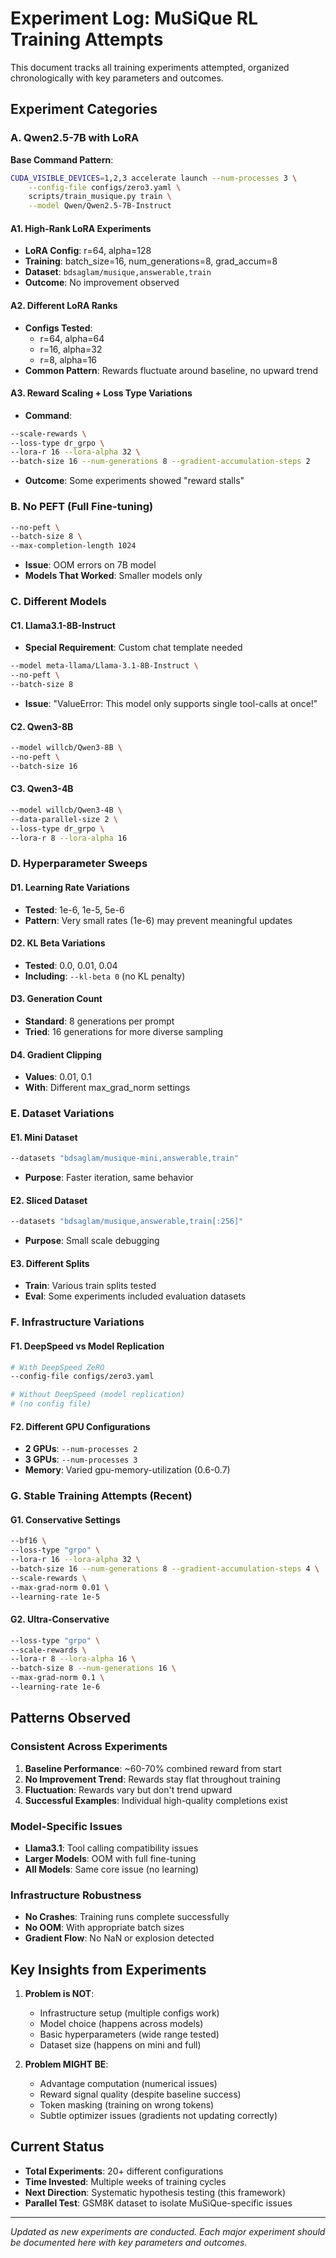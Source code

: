 # Experiment Log: MuSiQue RL Training Attempts

This document tracks all training experiments attempted, organized chronologically with key parameters and outcomes.

## Experiment Categories

### A. Qwen2.5-7B with LoRA
**Base Command Pattern**:
```bash
CUDA_VISIBLE_DEVICES=1,2,3 accelerate launch --num-processes 3 \
    --config-file configs/zero3.yaml \
    scripts/train_musique.py train \
    --model Qwen/Qwen2.5-7B-Instruct
```

#### A1. High-Rank LoRA Experiments
- **LoRA Config**: r=64, alpha=128
- **Training**: batch_size=16, num_generations=8, grad_accum=8
- **Dataset**: `bdsaglam/musique,answerable,train`
- **Outcome**: No improvement observed

#### A2. Different LoRA Ranks
- **Configs Tested**: 
  - r=64, alpha=64
  - r=16, alpha=32  
  - r=8, alpha=16
- **Common Pattern**: Rewards fluctuate around baseline, no upward trend

#### A3. Reward Scaling + Loss Type Variations
- **Command**:
```bash
--scale-rewards \
--loss-type dr_grpo \
--lora-r 16 --lora-alpha 32 \
--batch-size 16 --num-generations 8 --gradient-accumulation-steps 2
```
- **Outcome**: Some experiments showed "reward stalls"

### B. No PEFT (Full Fine-tuning)
```bash
--no-peft \
--batch-size 8 \
--max-completion-length 1024
```
- **Issue**: OOM errors on 7B model
- **Models That Worked**: Smaller models only

### C. Different Models

#### C1. Llama3.1-8B-Instruct  
- **Special Requirement**: Custom chat template needed
```bash
--model meta-llama/Llama-3.1-8B-Instruct \
--no-peft \
--batch-size 8
```
- **Issue**: "ValueError: This model only supports single tool-calls at once!"

#### C2. Qwen3-8B
```bash
--model willcb/Qwen3-8B \
--no-peft \
--batch-size 16
```

#### C3. Qwen3-4B  
```bash
--model willcb/Qwen3-4B \
--data-parallel-size 2 \
--loss-type dr_grpo \
--lora-r 8 --lora-alpha 16
```

### D. Hyperparameter Sweeps

#### D1. Learning Rate Variations
- **Tested**: 1e-6, 1e-5, 5e-6
- **Pattern**: Very small rates (1e-6) may prevent meaningful updates

#### D2. KL Beta Variations
- **Tested**: 0.0, 0.01, 0.04
- **Including**: `--kl-beta 0` (no KL penalty)

#### D3. Generation Count
- **Standard**: 8 generations per prompt  
- **Tried**: 16 generations for more diverse sampling

#### D4. Gradient Clipping
- **Values**: 0.01, 0.1
- **With**: Different max_grad_norm settings

### E. Dataset Variations

#### E1. Mini Dataset
```bash
--datasets "bdsaglam/musique-mini,answerable,train"
```
- **Purpose**: Faster iteration, same behavior

#### E2. Sliced Dataset
```bash
--datasets "bdsaglam/musique,answerable,train[:256]"
```
- **Purpose**: Small scale debugging

#### E3. Different Splits
- **Train**: Various train splits tested
- **Eval**: Some experiments included evaluation datasets

### F. Infrastructure Variations

#### F1. DeepSpeed vs Model Replication
```bash
# With DeepSpeed ZeRO
--config-file configs/zero3.yaml

# Without DeepSpeed (model replication)
# (no config file)
```

#### F2. Different GPU Configurations
- **2 GPUs**: `--num-processes 2` 
- **3 GPUs**: `--num-processes 3`
- **Memory**: Varied gpu-memory-utilization (0.6-0.7)

### G. Stable Training Attempts (Recent)

#### G1. Conservative Settings
```bash
--bf16 \
--loss-type "grpo" \
--lora-r 16 --lora-alpha 32 \
--batch-size 16 --num-generations 8 --gradient-accumulation-steps 4 \
--scale-rewards \
--max-grad-norm 0.01 \
--learning-rate 1e-5
```

#### G2. Ultra-Conservative  
```bash
--loss-type "grpo" \
--scale-rewards \
--lora-r 8 --lora-alpha 16 \
--batch-size 8 --num-generations 16 \
--max-grad-norm 0.1 \
--learning-rate 1e-6
```

## Patterns Observed

### Consistent Across Experiments
1. **Baseline Performance**: ~60-70% combined reward from start
2. **No Improvement Trend**: Rewards stay flat throughout training
3. **Fluctuation**: Rewards vary but don't trend upward
4. **Successful Examples**: Individual high-quality completions exist

### Model-Specific Issues
- **Llama3.1**: Tool calling compatibility issues
- **Larger Models**: OOM with full fine-tuning
- **All Models**: Same core issue (no learning)

### Infrastructure Robustness
- **No Crashes**: Training runs complete successfully  
- **No OOM**: With appropriate batch sizes
- **Gradient Flow**: No NaN or explosion detected

## Key Insights from Experiments

1. **Problem is NOT**:
   - Infrastructure setup (multiple configs work)
   - Model choice (happens across models)  
   - Basic hyperparameters (wide range tested)
   - Dataset size (happens on mini and full)

2. **Problem MIGHT BE**:
   - Advantage computation (numerical issues)
   - Reward signal quality (despite baseline success)
   - Token masking (training on wrong tokens)
   - Subtle optimizer issues (gradients not updating correctly)

## Current Status

- **Total Experiments**: 20+ different configurations
- **Time Invested**: Multiple weeks of training cycles
- **Next Direction**: Systematic hypothesis testing (this framework)
- **Parallel Test**: GSM8K dataset to isolate MuSiQue-specific issues

---

*Updated as new experiments are conducted. Each major experiment should be documented here with key parameters and outcomes.*